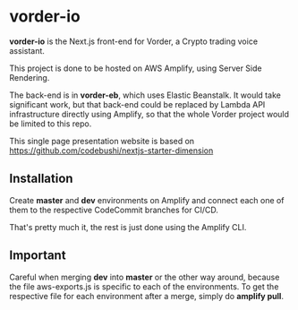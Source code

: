 # vorder-io

**vorder-io** is the Next.js front-end for Vorder, a Crypto trading voice assistant. 

This project is done to be hosted on AWS Amplify, using Server Side Rendering.

The back-end is in **vorder-eb**, which uses Elastic Beanstalk. It would take significant work, but that back-end could be replaced by Lambda API infrastructure directly using Amplify, so that the whole Vorder project would be limited to this repo.

This single page presentation website is based on https://github.com/codebushi/nextjs-starter-dimension

## Installation

Create **master** and **dev** environments on Amplify and connect each one of them to the respective CodeCommit branches for CI/CD.

That's pretty much it, the rest is just done using the Amplify CLI. 

## Important
Careful when merging **dev** into **master** or the other way around, because the file aws-exports.js is specific to each of the environments. To get the respective file for each environment after a merge, simply do **amplify pull**.
